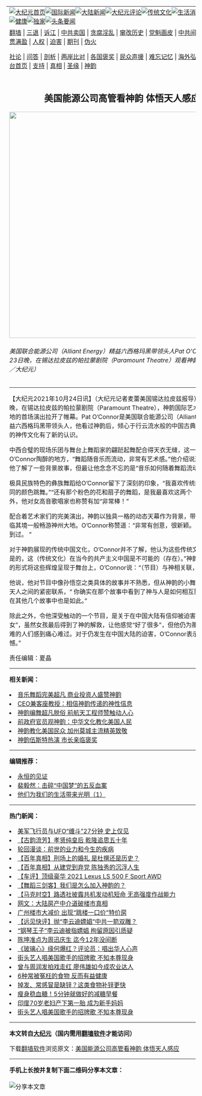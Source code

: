 <a name="1" id="1" target="_blank"></a><span id="1"></span>
<table align=center border="0"><tr><td colspan="2" VALIGN=TOP><a href="https://github.com/gihomu3134/djy/blob/master/gb/nf1351518.md#1"><img src="https://raw.githubusercontent.com/gihomu3134/www/master/t/djy/1.jpg" title="大纪元首页" alt="大纪元首页"></a><a href="https://github.com/gihomu3134/djy/blob/master/gb/n24hr.md#1"><img src="https://raw.githubusercontent.com/gihomu3134/www/master/t/djy/3.jpg" title="国际新闻" alt="国际新闻"></a><a href="https://github.com/gihomu3134/djy/blob/master/gb/nsc413.md#1"><img src="https://raw.githubusercontent.com/gihomu3134/www/master/t/djy/4.jpg" title="大陆新闻" alt="大陆新闻"></a><a href="https://github.com/gihomu3134/djy/blob/master/gb/news392.md#1"><img src="https://raw.githubusercontent.com/gihomu3134/www/master/t/djy/5.jpg" title="大纪元评论" alt="大纪元评论"></a><a href="https://github.com/gihomu3134/djy/blob/master/gb/news2007.md#1"><img src="https://raw.githubusercontent.com/gihomu3134/www/master/t/djy/6.jpg" title="传统文化" alt="传统文化"></a><a href="https://github.com/gihomu3134/djy/blob/master/gb/news2008.md#1"><img src="https://raw.githubusercontent.com/gihomu3134/www/master/t/djy/7.jpg" title="生活消费" alt="生活消费"></a><a href="https://github.com/gihomu3134/djy/blob/master/gb/ncyule.md#1"><img src="https://raw.githubusercontent.com/gihomu3134/www/master/t/djy/8.jpg" title="娱乐休闲" alt="娱乐休闲"></a><a href="https://github.com/gihomu3134/djy/blob/master/gb/nsc1002.md#1"><img src="https://raw.githubusercontent.com/gihomu3134/www/master/t/djy/9.jpg" title="健康" alt="健康"></a><a href="https://github.com/gihomu3134/djy/blob/master/gb/nf6092.md#1"><img src="https://raw.githubusercontent.com/gihomu3134/www/master/t/djy/10a.jpg" title="独家" alt="独家"></a><a href="https://github.com/gihomu3134/djy/blob/master/gb/nf4514.md#1"><img src="https://raw.githubusercontent.com/gihomu3134/www/master/t/djy/12a.jpg" title="头条要闻" alt="头条要闻"></a></td></tr>
<tr><td colspan="2" VALIGN=TOP><a target="_blank" href="https://github.com/gihomu3134/www/blob/master/README.md?zsrh#1">翻墙</a> | <a target="_blank" href="https://github.com/gihomu3134/djy/blob/master/gb/nf5657.md#1">三退</a> | <a target="_blank" href="https://github.com/gihomu3134/djy/blob/master/gb/nf6124.md#1">诉江</a> | <a target="_blank" href="https://github.com/gihomu3134/djy/blob/master/gb/nf1176117.md#1">中共卖国</a> | <a target="_blank" href="https://github.com/gihomu3134/djy/blob/master/gb/nf5773.md#1">贪腐淫乱</a> | <a target="_blank" href="https://github.com/gihomu3134/djy/blob/master/gb/nf1176115.md#1">窜改历史</a> | <a target="_blank" href="https://github.com/gihomu3134/djy/blob/master/gb/nf1176107.md#1">党魁画皮</a> | <a target="_blank" href="https://github.com/gihomu3134/djy/blob/master/gb/nf1320400.md#1">中共间谍</a> | <a target="_blank" href="https://github.com/gihomu3134/djy/blob/master/gb/nf1176114.md#1">破坏传统</a> | <a target="_blank" href="https://github.com/gihomu3134/ntdtv/blob/master/gb/prog447_1.md#1">恶贯满盈</a> | <a target="_blank" href="https://github.com/gihomu3134/djy/blob/master/gb/ncid278.md#1">人权</a> | <a target="_blank" href="https://github.com/gihomu3134/djy/blob/master/gb/nf1176111.md#1">迫害</a> | <a target="_blank" href="https://gitlab.com/szzdlab/mh-qikan/blob/master/README.md#1">期刊</a> | <a target="_blank" href="https://github.com/gihomu3134/djy/blob/master/gb/nf5562.md#1">伪火</a></p><p><a target="_blank" href="https://github.com/gihomu3134/djy/blob/master/gb/9p.md#1">社论</a> | <a target="_blank" href="https://github.com/gihomu3134/djy/blob/master/gb/nf4378.md#1">问答</a> | <a target="_blank" href="https://github.com/gihomu3134/djy/blob/master/gb/nf5792.md#1">剖析</a> | <a target="_blank" href="https://github.com/gihomu3134/djy/blob/master/gb/nf5735.md#1">两岸比对</a> | <a target="_blank" href="https://github.com/gihomu3134/djy/blob/master/gb/nf6119.md#1">各国褒奖</a> | <a target="_blank" href="https://github.com/gihomu3134/djy/blob/master/gb/nf6120.md#1">民众声援</a> | <a target="_blank" href="https://github.com/gihomu3134/djy/blob/master/gb/nf1188594.md#1">难忘记忆</a> | <a target="_blank" href="https://github.com/gihomu3134/djy/blob/master/gb/nf3180.md#1">海外弘传</a> | <a target="_blank" href="https://github.com/gihomu3134/djy/blob/master/gb/nf5410.md#1">万人上访</a> | <a target="_blank" href="https://github.com/gihomu3134/www/blob/master/README.md?zsrh#1">平台首页</a> | <a target="_blank" href="https://github.com/gihomu3134/djy/blob/master/gb/nf4386.md#1">支持</a> | <a target="_blank" href="https://github.com/gihomu3134/djy/blob/master/gb/nf4389.md#1">真相</a> | <a target="_blank" href="https://github.com/gihomu3134/djy/blob/master/gb/nf5790.md#1">圣缘</a> | <a target="_blank" href="https://github.com/gihomu3134/djy/blob/master/gb/nf4786.md#1">神韵</a></td></tr>
<tr><td VALIGN=TOP width="626"><h2 align=center>美国能源公司高管看神韵 体悟天人感应</h2>
<img width="600" src="https://i.epochtimes.com/assets/uploads/2021/10/id13325745-2110240037572153-600x400.jpg" />
<h6>美国联合能源公司（Alliant Energy）精益六西格玛黑带领头人Pat O'Connor于10月23日晚，在锡达拉皮兹的帕拉蒙剧院（Paramount Theatre）观看神韵晚会。（麦蕾／大纪元）
</h6>
<hr>
	<p>【大纪元2021年10月24日讯】（大纪元记者麦蕾美国锡达拉皮兹报导）10月23日晚，在锡达拉皮兹的帕拉蒙剧院（Paramount Theatre），<ahref="https://github.com/gihomu3134/djy/blob/master/gb/tag/%E7%A5%9E%E9%9F%B5.md#1">神韵</a>国际艺术团今年在当地的首场演出拉开了帷幕。Pat O&#8217;Connor是美国联合能源公司（Alliant Energy）精益六西格玛黑带领头人，他看过神韵后，倾心于行云流水般的中国<ahref="https://github.com/gihomu3134/djy/blob/master/gb/tag/%E5%8F%A4%E5%85%B8%E8%88%9E.md#1">古典舞</a>，亦对古老的神传文化有了新的认识。</p>
<p>中西合璧的现场乐团与舞台上舞蹈家的翩跹起舞配合得天衣无缝，这一点是最令O&#8217;Connor陶醉的地方，“舞蹈随音乐而流动，非常有艺术感。”他介绍说通过节目册让他了解了一些背景故事，但最让他念念不忘的是“音乐如何随着舞蹈流动的。”</p>
<p>极具民族特色的彝族舞蹈给O&#8217;Connor留下了深刻的印象，“我喜欢传统的女士们用不同的颜色跳舞。”“还有那个粉色的花和扇子的舞蹈，是我最喜欢这两个（舞蹈）。”另外，他对女高音歌唱家也称赞有加“非常棒！”</p>
<p>配合着艺术家们的完美演出，<ahref="https://github.com/gihomu3134/djy/blob/master/gb/tag/%E7%A5%9E%E9%9F%B5.md#1">神韵</a>以独具一格的<ahref="https://github.com/gihomu3134/djy/blob/master/gb/tag/%E5%8A%A8%E6%80%81%E5%A4%A9%E5%B9%95.md#1">动态天幕</a>作为背景，带着观众仿佛身临其境一般畅游神州大地。O&#8217;Connor称赞道：“非常有创意，很新颖。 我从来没有见到过。 ”</p>
<p>对于神韵展现的传统中国文化，O&#8217;Connor并不了解，他认为这些传统文化“非常好，是的，这（传统文化）在当今的共产主义中国是不可能的（存在）。”神韵艺术家以演出的形式将这些辉煌呈现于舞台上，O&#8217;Connor说：“（节目）与神相关联，这是很好的。”</p>
<p>他说，他对节目中像孙悟空之类具体的故事并不熟悉，但从神韵的小舞剧中他看出了天人之间的紧密联系，“ 你确实在那个故事中看到了神与人是如何相互影响的，然后在其他几个故事中也是如此。”</p>
<p>除此之外，令他深受触动的一个节目，是关于在中国大陆有信仰被迫害的“那对父女”，虽然女孩最后得到了神的解救，让他感觉“好了很多”，但他仍为那些无辜遭受苦难的人们感到痛心难过。对于仍发生在中国大陆的迫害，O&#8217;Connor表示：“非常遗憾。”</p>
<p>责任编辑：夏晶</p>
	
<hr>


<strong>相关新闻：</strong>
<li><a href="https://github.com/gihomu3134/djy/blob/master/gb/21/10/21/n13318847.md#1">音乐舞蹈完美超凡 商业投资人盛赞神韵</a></li>
<li><a href="https://github.com/gihomu3134/djy/blob/master/gb/21/10/21/n13318894.md#1">CEO兼客座教授：相信神韵传递的神性信息</a></li>
<li><a href="https://github.com/gihomu3134/djy/blob/master/gb/21/10/21/n13318918.md#1">神韵编舞超凡脱俗 前航天工程师赞触动人心</a></li>
<li><a href="https://github.com/gihomu3134/djy/blob/master/gb/21/10/21/n13318995.md#1">前政府官员观神韵：中华文化教化美国人民</a></li>
<li><a href="https://github.com/gihomu3134/djy/blob/master/gb/21/10/21/n13320066.md#1">神韵教化美国民众 加州莫城主流精英致敬</a></li>
<li><a href="https://github.com/gihomu3134/djy/blob/master/gb/21/10/22/n13323058.md#1">神韵伍斯特热演 市长亲临褒奖</a></li>
<hr>


<strong>编辑推荐：</strong>
<li><a href="https://github.com/upjkzu3674/www/blob/master/README.md?dfh#9" target="_blank">永恒的见证</a></li><li><a href="https://github.com/tsiac2612/djy/blob/master/gb/19/3/12/n11108254.md#1" target="_blank">裴毅然：击碎“中国梦”的五反血案</a></li><li><a href="https://github.com/tsiac2612/djy/blob/master/gb/19/10/6/n11571997.md#1" target="_blank">他们为我们的生活带来光明（1）</a></li>
<hr>

<strong>热门新闻：</strong>
<li><a href="https://github.com/gihomu3134/djy/blob/master/gb/21/10/18/n13311990.md#1">美军飞行员与UFO“缠斗”27分钟 史上仅见</a></li>
<li><a href="https://github.com/gihomu3134/djy/blob/master/gb/21/10/19/n13315848.md#1">【古韵流芳】孝贤纯皇后 乾隆追思五十年</a></li>
<li><a href="https://github.com/gihomu3134/djy/blob/master/gb/21/10/13/n13302139.md#1">轮回漫谈：前世的业力和今生的疾病</a></li>
<li><a href="https://github.com/gihomu3134/djy/blob/master/gb/21/10/21/n13321059.md#1">【百年真相】刑场上的婚礼 是杜撰还是历史？</a></li>
<li><a href="https://github.com/gihomu3134/djy/blob/master/gb/21/10/18/n13313495.md#1">【百年真相】从建党到弃党 陈独秀的沉浮人生</a></li>
<li><a href="https://github.com/gihomu3134/djy/blob/master/gb/21/10/23/n13323917.md#1">【车评】顶级豪华 2021 Lexus LS 500 F Sport AWD</a></li>
<li><a href="https://github.com/gihomu3134/djy/blob/master/gb/21/10/24/n13325414.md#1">【舞蹈三剑客】我们是怎么加入神韵的？</a></li>
<li><a href="https://github.com/gihomu3134/djy/blob/master/gb/21/10/23/n13324510.md#1">【马克时空】路透社披露共机发动机短命 无高强度作战能力</a></li>
<li><a href="https://github.com/gihomu3134/djy/blob/master/gb/21/10/22/n13322388.md#1">网文：大陆房产中介道破楼市真相</a></li>
<li><a href="https://github.com/gihomu3134/djy/blob/master/gb/21/10/22/n13321428.md#1">广州楼市大减价 出现“跳楼一口价”特价房</a></li>
<li><a href="https://github.com/gihomu3134/djy/blob/master/gb/21/10/22/n13323511.md#1">【远见快评】抛“李云迪嫖娼”中共一箭双雕？</a></li>
<li><a href="https://github.com/gihomu3134/djy/blob/master/gb/21/10/21/n13320985.md#1">“钢琴王子”李云迪被指嫖娼 拘留原因引质疑</a></li>
<li><a href="https://github.com/gihomu3134/djy/blob/master/gb/21/10/21/n13318652.md#1">陈坤准点为周迅庆生 迄今12年没间断</a></li>
<li><a href="https://github.com/gihomu3134/djy/blob/master/gb/21/10/22/n13321352.md#1">《玻璃心》缘何爆红？评论员：唱出华人心声</a></li>
<li><a href="https://github.com/gihomu3134/djy/blob/master/gb/21/10/21/n13319099.md#1">街头艺人唱美国歌手的招牌歌 不知本尊现身</a></li>
<li><a href="https://github.com/gihomu3134/djy/blob/master/gb/21/10/22/n13323489.md#1">曾与周润发拍戏走红 廖伟雄如今成农业达人</a></li>
<li><a href="https://github.com/gihomu3134/djy/blob/master/gb/21/10/20/n13317134.md#1">6种常被冤枉的食物 反而有益健康</a></li>
<li><a href="https://github.com/gihomu3134/djy/blob/master/gb/21/10/21/n13320299.md#1">掉发、常感冒是缺锌？这类食物补锌更快</a></li>
<li><a href="https://github.com/gihomu3134/djy/blob/master/gb/21/10/21/n13320489.md#1">瘦身稳血糖！5分钟就做好的减糖早餐</a></li>
<li><a href="https://github.com/gihomu3134/djy/blob/master/gb/21/10/22/n13322302.md#1">印度70岁老妇产下第一胎 成为新手妈妈</a></li>
<li><a href="https://github.com/gihomu3134/djy/blob/master/gb/21/10/21/n13319099.md#1">街头艺人唱美国歌手的招牌歌 不知本尊现身</a></li>
<hr>

<strong>本文转自<a href="https://www.epochtimes.com">大纪元</a>（国内需用<a href="https://github.com/gihomu3134/www/blob/master/README.md#8">翻墙软件</a>才能访问）</strong><p>下载<a href="https://github.com/gihomu3134/www/blob/master/README.md#8">翻墙软件</a>浏览原文：<a href="https://www.epochtimes.com/gb/21/10/24/n13325743.htm">美国能源公司高管看神韵 体悟天人感应</a></p><hr>

<strong>手机上长按并复制下面二维码分享本文章：</strong><br><br><img src="https://chart.apis.google.com/chart?cht=qr&chs=240x240&choe=UTF-8&chld=M|2&chl=https://github.com/gihomu3134/djy/blob/master/gb/21/10/24/n13325743.md%231" title="分享本文章"></td><td VALIGN=TOP><a href="https://github.com/gihomu3134/djy/blob/master/gb/16/1/21/n4622075.md?dfh#1" target="_blank"><img src="https://raw.githubusercontent.com/gihomu3134/djy/master/gb/300/wei-f1.jpg" title="中共的伪火骗局"  alt="中共的伪火骗局"></a><br><a href="https://github.com/gihomu3134/www/blob/master/README.md?dfh#9" target="_blank"><img src="https://raw.githubusercontent.com/gihomu3134/djy/master/gb/300/yong-h.jpg" title="永恒的见证"  alt="永恒的见证"></a><br><a href="https://github.com/gihomu3134/djy/blob/master/gb/13/9/29/n3974789.md?dfh#1" target="_blank"><img src="https://raw.githubusercontent.com/gihomu3134/djy/master/gb/300/shang-lnz.jpg" title="善良女子被中共投男牢"  alt="善良女子被中共投男牢"></a><br><a href="https://github.com/gihomu3134/djy/blob/master/gb/16/3/16/n4663449.md?dfh#1" target="_blank"><img src="https://raw.githubusercontent.com/gihomu3134/djy/master/gb/300/huo-z3.jpg" title="警卫目击活摘器官"  alt="警卫目击活摘器官"></a><br><a href="https://github.com/gihomu3134/djy/blob/master/gb/16/8/7/n8177641.md?dfh#1" target="_blank"><img src="https://raw.githubusercontent.com/gihomu3134/djy/master/gb/300/huo-z4.jpg" title="证人描述活摘恐怖"  alt="证人描述活摘恐怖"></a><br><a href="https://github.com/gihomu3134/djy/blob/master/gb/10/4/19/n2881569.md?dfh#1" target="_blank"><img src="https://raw.githubusercontent.com/gihomu3134/djy/master/gb/300/huo-z1.jpg" title="揭开活摘器官黑幕"  alt="揭开活摘器官黑幕"></a><br><a href="https://github.com/gihomu3134/djy/blob/master/gb/10/11/7/n3077476.md?dfh#1" target="_blank"><img src="https://raw.githubusercontent.com/gihomu3134/djy/master/gb/300/ma-ks.jpg" title="马克思的成魔之路"  alt="马克思的成魔之路"></a><br><a href="https://github.com/gihomu3134/djy/blob/master/gb/14/6/9/n4173977.md?dfh#1" target="_blank"><img src="https://raw.githubusercontent.com/gihomu3134/djy/master/gb/300/chang-zs.jpg" title="藏字石 蕴天机"  alt="藏字石 蕴天机"></a><br><a href="https://github.com/gihomu3134/djy/blob/master/gb/18/5/10/n10381511.md?dfh#1" target="_blank"><img src="https://raw.githubusercontent.com/gihomu3134/djy/master/gb/300/st1.jpg" title="关注三亿人三退"  alt="关注三亿人三退"></a><br><a href="https://github.com/gihomu3134/djy/blob/master/gb/18/3/21/n10237682.md?dfh#1" target="_blank"><img src="https://raw.githubusercontent.com/gihomu3134/djy/master/gb/300/jie-t.jpg" title="解体中共复兴中华"  alt="解体中共复兴中华"></a><br><a href="https://github.com/gihomu3134/djy/blob/master/gb/9/2/9/n2422991.md?dfh#1" target="_blank"><img src="https://raw.githubusercontent.com/gihomu3134/djy/master/gb/300/gao-zs.jpg" title="中共迫害良心律师"  alt="中共迫害良心律师"></a><br><a href="https://github.com/gihomu3134/djy/blob/master/gb/18/12/9/n10900044.md?dfh#1" target="_blank"><img src="https://raw.githubusercontent.com/gihomu3134/djy/master/gb/300/sj1.jpg" title="三百多万人举报江泽民"  alt="三百多万人举报江泽民"></a><br><a href="https://github.com/gihomu3134/djy/blob/master/gb/18/8/28/n10672014.md?dfh#1" target="_blank"><img src="https://raw.githubusercontent.com/gihomu3134/djy/master/gb/300/sj2.jpg" title="这些官员为何起诉江泽民"  alt="这些官员为何起诉江泽民"></a><br><a href="https://github.com/gihomu3134/djy/blob/master/gb/8/12/18/n2367165.md?dfh#1" target="_blank"><img src="https://raw.githubusercontent.com/gihomu3134/djy/master/gb/300/liangan.jpg" title="海峡两岸的强烈对比"  alt="海峡两岸的强烈对比"></a><br><a href="https://github.com/gihomu3134/djy/blob/master/gb/15/12/10/n4593139.md?dfh#1" target="_blank"><img src="https://raw.githubusercontent.com/gihomu3134/djy/master/gb/300/jia-ndzl.jpg" title="加拿大总理的贺信"  alt="加拿大总理的贺信"></a><br><a href="https://github.com/gihomu3134/djy/blob/master/gb/11/6/17/n3289382.md?dfh#1" target="_blank"><img src="https://raw.githubusercontent.com/gihomu3134/djy/master/gb/300/xiao-wd.jpg" title="探寻真相兼听则明"  alt="探寻真相兼听则明"></a><br><a href="https://github.com/gihomu3134/djy/blob/master/gb/18/10/27/n10812623.md?dfh#1" target="_blank"><img src="https://raw.githubusercontent.com/gihomu3134/djy/master/gb/300/yindu.jpg" title="印度媒体报道东方"  alt="印度媒体报道东方"></a><br><a href="https://github.com/gihomu3134/djy/blob/master/gb/18/6/9/n10469652.md?dfh#1" target="_blank"><img src="https://raw.githubusercontent.com/gihomu3134/djy/master/gb/300/xie-j.jpg" title="不一样的海外校园"  alt="不一样的海外校园"></a><br><a href="https://github.com/gihomu3134/djy/blob/master/gb/7/4/5/n1669415.md?dfh#1" target="_blank"><img src="https://raw.githubusercontent.com/gihomu3134/djy/master/gb/300/li-up.jpg" title="从大师到徒弟的传奇"  alt="从大师到徒弟的传奇"></a><br><a href="https://github.com/gihomu3134/djy/blob/master/gb/17/5/26/n9191512.md?dfh#1" target="_blank"><img src="https://raw.githubusercontent.com/gihomu3134/djy/master/gb/300/zfl2.jpg" title="亿万人与东方一本奇书"  alt="亿万人与东方一本奇书"></a><br><a href="https://github.com/gihomu3134/djy/blob/master/gb/13/11/27/n4020290.md?dfh#1" target="_blank"><img src="https://raw.githubusercontent.com/gihomu3134/djy/master/gb/300/zhen-h.jpg" title="大陆见不到的震撼场面"  alt="大陆见不到的震撼场面"></a><br><a href="https://github.com/gihomu3134/djy/blob/master/gb/15/7/17/n4482910.md?dfh#1" target="_blank"><img src="https://raw.githubusercontent.com/gihomu3134/djy/master/gb/300/dalu-sk.jpg" title="人心向善 大陆当初盛况"  alt="人心向善 大陆当初盛况"></a><br><a href="https://github.com/gihomu3134/djy/blob/master/gb/19/1/5/n10955468.md?dfh#1" target="_blank"><img src="https://raw.githubusercontent.com/gihomu3134/djy/master/gb/300/zfl1.jpg" title="追寻真理 这书讲什么"  alt="追寻真理 这书讲什么"></a><br><a href="https://github.com/gihomu3134/www/blob/master/README.md?dfh#1" target="_blank"><img src="https://raw.githubusercontent.com/gihomu3134/djy/master/gb/300/fq1.jpg" title="下载免费翻墙软件"  alt="下载免费翻墙软件"></a><br></td></tr></table>
